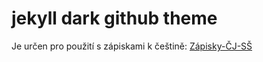 # jekyll dark github theme
Je určen pro použití s zápiskami k češtině: [Zápisky-ČJ-SŠ](https://github.com/tpkowastaken/Zapisky-CJ-SS/)
